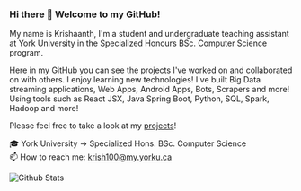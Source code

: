 ### Hi there 👋 Welcome to my GitHub!

My name is Krishaanth, I'm a student and undergraduate teaching assistant at York University in the Specialized Honours BSc. Computer Science program.

Here in my GitHub you can see the projects I've worked on and collaborated on with others. I enjoy learning new technologies! I've built Big Data streaming applications, Web Apps, Android Apps, Bots, Scrapers and more! Using tools such as React JSX, Java Spring Boot, Python, SQL, Spark, Hadoop and more!

Please feel free to take a look at my [projects](https://github.com/krish1000?tab=repositories)!

🎓 York University -> Specialized Hons. BSc. Computer Science <br>
📫 How to reach me: krish100@my.yorku.ca

![Github Stats](https://github-readme-stats-krish1000.vercel.app/api?username=krish1000&show_icons=true&theme=transparent&count_private=true&include_all_commits=true)
<!--
**krish1000/krish1000** is a ✨ _special_ ✨ repository because its `README.md` (this file) appears on your GitHub profile.

OLD STATS URL (NOT USING MY VERCEL INSTANCE):
![Github Stats](https://github-readme-stats.vercel.app/api?username=krish1000&show_icons=true&theme=transparent&count_private=true&include_all_commits=true)

Here are some ideas to get you started:

- 🔭 I’m currently working on ...
- 🌱 I’m currently learning ...
- 👯 I’m looking to collaborate on ...
- 🤔 I’m looking for help with ...
- 💬 Ask me about ...
- 📫 How to reach me: ...
- 😄 Pronouns: ...
- ⚡ Fun fact: ...
-->
